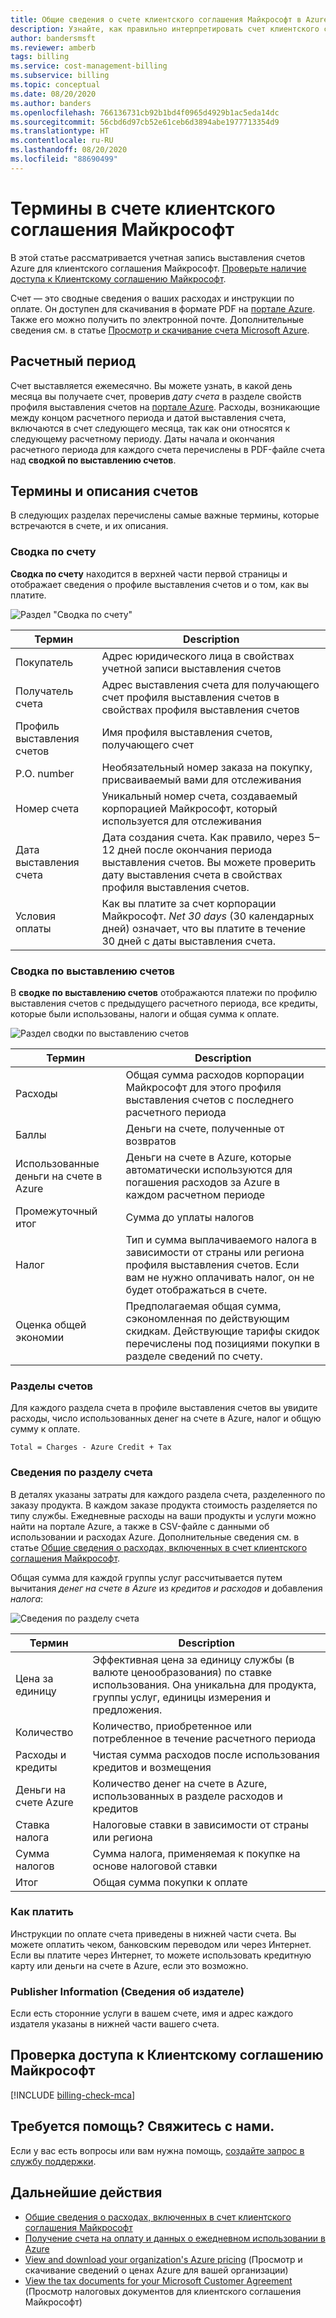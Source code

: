 ```yaml
---
title: Общие сведения о счете клиентского соглашения Майкрософт в Azure
description: Узнайте, как правильно интерпретировать счет клиентского соглашения Майкрософт в Azure.
author: bandersmsft
ms.reviewer: amberb
tags: billing
ms.service: cost-management-billing
ms.subservice: billing
ms.topic: conceptual
ms.date: 08/20/2020
ms.author: banders
ms.openlocfilehash: 766136731cb92b1bd4f0965d4929b1ac5eda14dc
ms.sourcegitcommit: 56cbd6d97cb52e61ceb6d3894abe1977713354d9
ms.translationtype: HT
ms.contentlocale: ru-RU
ms.lasthandoff: 08/20/2020
ms.locfileid: "88690499"
---
```

# <a name="terms-in-your-microsoft-customer-agreement-invoice"></a>Термины в счете клиентского соглашения Майкрософт

В этой статье рассматривается учетная запись выставления счетов Azure для клиентского соглашения Майкрософт. [Проверьте наличие доступа к Клиентскому соглашению Майкрософт](#check-access-to-a-microsoft-customer-agreement).

Счет — это сводные сведения о ваших расходах и инструкции по оплате. Он доступен для скачивания в формате PDF на [портале Azure](https://portal.azure.com/). Также его можно получить по электронной почте. Дополнительные сведения см. в статье [Просмотр и скачивание счета Microsoft Azure](download-azure-invoice.md).

## <a name="billing-period"></a>Расчетный период

Счет выставляется ежемесячно. Вы можете узнать, в какой день месяца вы получаете счет, проверив *дату счета* в разделе свойств профиля выставления счетов на [портале Azure](https://portal.azure.com/). Расходы, возникающие между концом расчетного периода и датой выставления счета, включаются в счет следующего месяца, так как они относятся к следующему расчетному периоду. Даты начала и окончания расчетного периода для каждого счета перечислены в PDF-файле счета над **сводкой по выставлению счетов**.

## <a name="invoice-terms-and-descriptions"></a>Термины и описания счетов

В следующих разделах перечислены самые важные термины, которые встречаются в счете, и их описания.

### <a name="invoice-summary"></a>Сводка по счету

**Сводка по счету** находится в верхней части первой страницы и отображает сведения о профиле выставления счетов и о том, как вы платите.

![Раздел "Сводка по счету"](./media/mca-understand-your-invoice/invoicesummary.png)

| Термин | Description |
| --- | --- |
| Покупатель |Адрес юридического лица в свойствах учетной записи выставления счетов|
| Получатель счета |Адрес выставления счета для получающего счет профиля выставления счетов в свойствах профиля выставления счетов|
| Профиль выставления счетов |Имя профиля выставления счетов, получающего счет |
| P.O. number |Необязательный номер заказа на покупку, присваиваемый вами для отслеживания |
| Номер счета |Уникальный номер счета, создаваемый корпорацией Майкрософт, который используется для отслеживания |
| Дата выставления счета |Дата создания счета. Как правило, через 5–12 дней после окончания периода выставления счетов. Вы можете проверить дату выставления счета в свойствах профиля выставления счетов.|
| Условия оплаты |Как вы платите за счет корпорации Майкрософт. *Net 30 days* (30 календарных дней) означает, что вы платите в течение 30 дней с даты выставления счета. |

### <a name="billing-summary"></a>Сводка по выставлению счетов

В **сводке по выставлению счетов** отображаются платежи по профилю выставления счетов с предыдущего расчетного периода, все кредиты, которые были использованы, налоги и общая сумма к оплате.

![Раздел сводки по выставлению счетов](./media/mca-understand-your-invoice/billingsummary.png)

| Термин | Description |
| --- | --- |
| Расходы|Общая сумма расходов корпорации Майкрософт для этого профиля выставления счетов с последнего расчетного периода |
| Баллы |Деньги на счете, полученные от возвратов |
| Использованные деньги на счете в Azure | Деньги на счете в Azure, которые автоматически используются для погашения расходов за Azure в каждом расчетном периоде |
| Промежуточный итог |Сумма до уплаты налогов |
| Налог |Тип и сумма выплачиваемого налога в зависимости от страны или региона профиля выставления счетов. Если вам не нужно оплачивать налог, он не будет отображаться в счете. |
| Оценка общей экономии |Предполагаемая общая сумма, сэкономленная по действующим скидкам. Действующие тарифы скидок перечислены под позициями покупки в разделе сведений по счету. |

### <a name="invoice-sections"></a>Разделы счетов

Для каждого раздела счета в профиле выставления счетов вы увидите расходы, число использованных денег на счете в Azure, налог и общую сумму к оплате.

`Total = Charges - Azure Credit + Tax`

### <a name="details-by-invoice-section"></a>Сведения по разделу счета

В деталях указаны затраты для каждого раздела счета, разделенного по заказу продукта. В каждом заказе продукта стоимость разделяется по типу службы. Ежедневные расходы на ваши продукты и услуги можно найти на портале Azure, а также в CSV-файле с данными об использовании и расходах Azure. Дополнительные сведения см. в статье [Общие сведения о расходах, включенных в счет клиентского соглашения Майкрософт](review-customer-agreement-bill.md).

Общая сумма для каждой группы услуг рассчитывается путем вычитания *денег на счете в Azure* из *кредитов и расходов* и добавления *налога*:


![Сведения по разделу счета](./media/mca-understand-your-invoice/invoicesectiondetails.png)

| Термин |Description |
| --- | --- |
| Цена за единицу | Эффективная цена за единицу службы (в валюте ценообразования) по ставке использования. Она уникальна для продукта, группы услуг, единицы измерения и предложения. |
| Количество | Количество, приобретенное или потребленное в течение расчетного периода |
| Расходы и кредиты | Чистая сумма расходов после использования кредитов и возмещения |
| Деньги на счете Azure | Количество денег на счете в Azure, использованных в разделе расходов и кредитов|
| Ставка налога | Налоговые ставки в зависимости от страны или региона |
| Сумма налогов | Сумма налога, применяемая к покупке на основе налоговой ставки |
| Итог | Общая сумма покупки к оплате |

### <a name="how-to-pay"></a>Как платить

Инструкции по оплате счета приведены в нижней части счета. Вы можете оплатить чеком, банковским переводом или через Интернет. Если вы платите через Интернет, то можете использовать кредитную карту или деньги на счете в Azure, если это возможно.

### <a name="publisher-information"></a>Publisher Information (Сведения об издателе)

Если есть сторонние услуги в вашем счете, имя и адрес каждого издателя указаны в нижней части вашего счета.

## <a name="check-access-to-a-microsoft-customer-agreement"></a>Проверка доступа к Клиентскому соглашению Майкрософт
[!INCLUDE [billing-check-mca](../../../includes/billing-check-mca.md)]

## <a name="need-help-contact-us"></a>Требуется помощь? Свяжитесь с нами.

Если у вас есть вопросы или вам нужна помощь, [создайте запрос в службу поддержки](https://go.microsoft.com/fwlink/?linkid=2083458).

## <a name="next-steps"></a>Дальнейшие действия

- [Общие сведения о расходах, включенных в счет клиентского соглашения Майкрософт](review-customer-agreement-bill.md)
- [Получение счета на оплату и данных о ежедневном использовании в Azure](../manage/download-azure-invoice-daily-usage-date.md)
- [View and download your organization's Azure pricing](../manage/ea-pricing.md) (Просмотр и скачивание сведений о ценах Azure для вашей организации)
- [View the tax documents for your Microsoft Customer Agreement](mca-download-tax-document.md) (Просмотр налоговых документов для клиентского соглашения Майкрософт)
